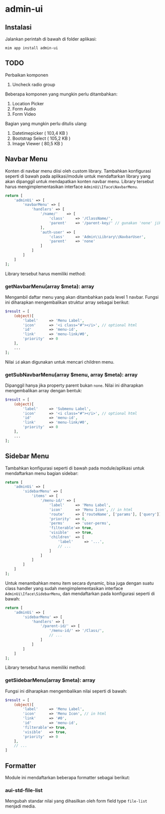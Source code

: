 # admin-ui

## Instalasi

Jalankan perintah di bawah di folder aplikasi:

```
mim app install admin-ui
```

## TODO

Perbaikan komponen

1. Uncheck radio group

Beberapa komponen yang mungkin perlu ditambahkan:

1. Location Picker
1. Form Audio
1. Form Video

Bagian yang mungkin perlu ditulis ulang:

1. Datetimepicker ( 103,4 KB )
1. Bootstrap Select ( 105,2 KB )
1. Image Viewer ( 80,5 KB )

## Navbar Menu

Konten di navbar menu diisi oleh custom library. Tambahkan konfigurasi seperti di bawah
pada aplikasi/module untuk mendaftarkan library yang akan dipanggil untuk mendapatkan
konten navbar menu. Library tersebut harus mengimplementasikan interface `AdminUi\Iface\NavbarMenu`.

```php
return [
    'adminUi' => [
        'navbarMenu' => [
            'handlers' => [
                '/name/'    => [
                    'class'     => '/ClassName/',
                    'parent'    => '/parent-key/' // gunakan 'none' jika tanpa parent
                ],
                'auth-user' => [
                    'class'     => 'Admin\\Library\\NavbarUser',
                    'parent'    => 'none'
                ]
            ]
        ]
    ]
];
```

Library tersebut harus memiliki method:

### getNavbarMenu(array $meta): array

Mengambil daftar menu yang akan ditambahkan pada level 1 navbar. Fungsi ini diharapkan mengembalikan
struktur array sebagai berikut:

```php
$result = [
    (object)[
        'label'     => 'Menu Label',
        'icon'      => '<i class="#"></i>', // optional html
        'id'        => 'menu-id',
        'link'      => 'menu-link/#0',
        'priority'  => 0
    ],
    ...
];
```

Nilai `id` akan digunakan untuk mencari children menu.

### getSubNavbarMenu(array $menu, array $meta): array

Dipanggil hanya jika property parent bukan `none`. Nilai ini diharapkan mengembalikan array dengan bentuk:

```php
$result = [
    (object)[
        'label'     => 'Submenu Label',
        'icon'      => '<i class="#"></i>', // optional html
        'id'        => 'menu-id',
        'link'      => 'menu-link/#0',
        'priority'  => 0
    ],
    ...
];
```

## Sidebar Menu

Tambahkan konfigurasi seperti di bawah pada module/aplikasi untuk mendaftarkan menu bagian
sidebar:

```php
return [
    'adminUi' => [
        'sidebarMenu' => [
            'items' => [
                '/menu-id/' => [
                    'label'     => 'Menu Label',
                    'icon'      => 'Menu Icon', // in html
                    'route'     => ['routeName', ['params'], ['query']],
                    'priority'  => 0,
                    'perms'     => 'user-perms',
                    'filterable'=> true,
                    'visible'   => true,
                    'children'  => [
                        'label'     => '...',
                        // ...
                    ]
                ]
            ]
        ]
    ]
];
```

Untuk menambahkan menu item secara dynamic, bisa juga dengan suatu class handler yang sudah
mengimplementasikan interface `AdminUi\Iface\SidebarMenu`, dan mendaftarkan pada konfigurasi
seperti di bawah:

```php
return [
    'adminUi' => [
        'sidebarMenu' => [
            'handlers' => [
                '/parent-id/' => [
                    '/menu-id/' => '/Class/',
                    // ...
                ]
            ]
        ]
    ]
];
```

Library tersebut harus memiliki method:

### getSidebarMenu(array $meta): array

Fungsi ini diharapkan mengembalikan nilai seperti di bawah:

```php
$result = [
    (object)[
        'label'     => 'Menu Label',
        'icon'      => 'Menu Icon', // in html
        'link'      => '#0',
        'id'        => 'menu-id',
        'filterable'=> true,
        'visible'   => true,
        'priority'  => 0
    ],
    // ...
]
```

## Formatter

Module ini mendaftarkan beberapa formatter sebagai berikut:

### aui-std-file-list

Mengubah standar nilai yang dihasilkan oleh form field type `file-list`
menjadi media.